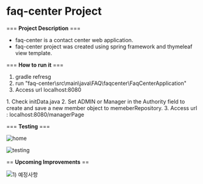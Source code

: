 # faq-center Project

=== **Project Description** ===
* faq-center is a contact center web application.
* faq-center project was created using spring framework and thymeleaf view template.

=== **How to run it** ===

1. gradle refresg
2. run "faq-center\src\main\java\FAQ\faqcenter\FaqCenterApplication"
3.  Access url localhost:8080

<Access managerPage>
  1. Check initData.java 
  2. Set ADMIN or Manager in the Authority field to create and save a new member object to memeberRepository.
  3. Access url  : localhost:8080/managerPage
  
  
=== **Testing** ===


![home](https://user-images.githubusercontent.com/81874493/133004425-2729c7db-f325-4a22-942e-cfe9ad2586ff.gif)


  
  ![testing](https://user-images.githubusercontent.com/81874493/133004784-eba8a44e-706b-4316-9ce5-ea232b32758c.gif)

== **Upcoming Improvements** ==

![1) 예정사항](https://user-images.githubusercontent.com/81874493/133004458-0bfb9db3-46a7-4703-bb11-2bc7ff4fa98e.PNG)
